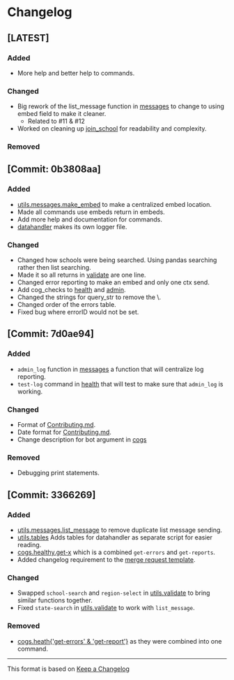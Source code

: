 # Changelog

<!-- markdownlint-disable MD001 MD003 MD024 -->

<!--

[LATEST]
---
### Added

### Changed

### Removed
-->

[LATEST]
---

### Added

- More help and better help to commands.

### Changed

- Big rework of the list_message function in [messages](utils/messages.py) to change to using embed field to make it cleaner.
  - Related to #11 & #12
- Worked on cleaning up [join_school](cogs/schools.py) for readability and complexity.

### Removed

[Commit: 0b3808aa]
---

### Added

- [utils.messages.make_embed](utils/messages.py) to make a centralized embed location.
- Made all commands use embeds return in embeds.
- Add more help and documentation for commands.
- [datahandler](utils/datahandler.py) makes its own logger file.

### Changed

- Changed how schools were being searched. Using pandas searching rather then list searching.
- Made it so all returns in [validate](utils/validate.py) are one line.
- Changed error reporting to make an embed and only one ctx send.
- Add cog_checks to [health](cogs/health.py) and [admin](cogs/admin.py).
- Changed the strings for query_str to remove the \\.
- Changed order of the errors table.
- Fixed bug where errorID would not be set.

[Commit: 7d0ae94]
---

### Added

- `admin_log` function in [messages](utils/messages.py) a function that will centralize log reporting.
- `test-log` command in [health](cogs/health.py) that will test to make sure that `admin_log` is working.

### Changed

- Format of [Contributing.md](CONTRIBUTING.md).
- Date format for [Contributing.md](CONTRIBUTING.md).
- Change description for bot argument in [cogs](cogs/)

### Removed

- Debugging print statements.

[Commit: 3366269]
---

### Added

- [utils.messages.list_message](utils/messages.py) to remove duplicate list message sending.
- [utils.tables](utils/tables.py) Adds tables for datahandler as separate script for easier reading.
- [cogs.healthy.get-x](cogs/health.py) which is a combined `get-errors` and `get-reports`.
- Added changelog requirement to the [merge request template](.gitlab/merge_request_templates/default.md).

### Changed

- Swapped `school-search` and `region-select` in [utils.validate](utils/validate.py) to bring similar functions together.
- Fixed `state-search` in [utils.validate](utils/validate.py) to work with `list_message`.

### Removed

- [cogs.heath{'get-errors' & 'get-report'}](cogs/health.py) as they were combined into one command.

---
This format is based on [Keep a Changelog](https://keepachangelog.com/en/1.0.0/)

